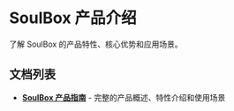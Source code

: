 # SoulBox 产品介绍

了解 SoulBox 的产品特性、核心优势和应用场景。

## 文档列表

- [**SoulBox 产品指南**](soulbox_product_guide.md) - 完整的产品概述、特性介绍和使用场景